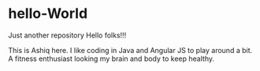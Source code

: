 # hello-World
Just another repository
Hello folks!!!

This is Ashiq here. I like coding in Java and Angular JS to play around a bit. A fitness enthusiast looking my brain and body to keep healthy.
